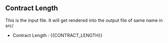 
## Contract Length

This is the input file. It will get rendered into the output file of same name in src/<this file>

- Contract Length : {{CONTRACT_LENGTH}}